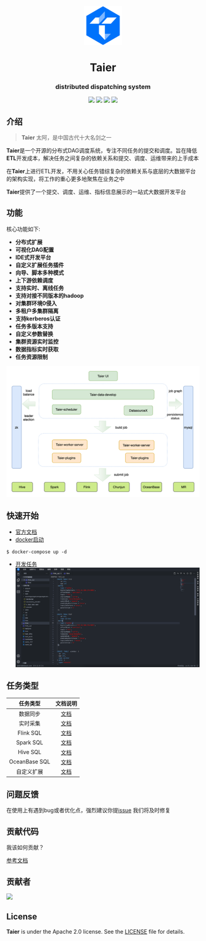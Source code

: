 <div align="center">
         <a href="https://dtstack.github.io/Taier/" target="_blank" rel="noopener noreferrer">
           <img src="website/static/img/logo.svg" width="20%" height="20%" alt="Taier Logo" />
        </a>
 <h1>Taier</h1>
 <h3>distributed dispatching system</h3>
</div>


<p align="center">
  <img src="https://img.shields.io/github/release/Dtstack/Taier.svg">
  <img src="https://img.shields.io/github/stars/Dtstack/Taier">
  <img src="https://img.shields.io/github/forks/Dtstack/Taier">
  <a href="https://www.apache.org/licenses/LICENSE-2.0.html">
   <img src="https://img.shields.io/badge/license-Apache%202-4EB1BA.svg"></a>
</p>

## 介绍
> **Taier**  太阿，是中国古代十大名剑之一

**Taier**是一个开源的分布式DAG调度系统，专注不同任务的提交和调度。旨在降低**ETL**开发成本，解决任务之间复杂的依赖关系和提交、调度、运维带来的上手成本  

在**Taier**上进行ETL开发，不用关心任务错综复杂的依赖关系与底层的大数据平台的架构实现，将工作的重心更多地聚焦在业务之中  

**Taier**提供了一个提交、调度、运维、指标信息展示的一站式大数据开发平台

## 功能
核心功能如下:
- **分布式扩展**
- **可视化DAG配置**
- **IDE式开发平台**
- **自定义扩展任务插件**
- **向导、脚本多种模式**
- **上下游依赖调度**
- **支持实时、离线任务**
- **支持对接不同版本的hadoop**
- **对集群环境0侵入**
- **多租户多集群隔离**
- **支持kerberos认证**
- **任务多版本支持**
- **自定义参数替换**
- **集群资源实时监控**
- **数据指标实时获取**
- **任务资源限制**

![architecture](/website/static/img/readme/taier-architecture.png)


## 快速开始
- [官方文档](https://dtstack.github.io/Taier/docs/guides/introduction)  
- [docker启动](https://dtstack.github.io/Taier/docs/quickstart/deploy/docker#2-%E4%BD%BF%E7%94%A8docker-compose)
```shell
$ docker-compose up -d
```
- [开发任务](https://dtstack.github.io/Taier/docs/quickstart/start)
![main](/website/static/img/readme/main.png)
## 任务类型

| 任务类型      | 文档说明 |
| :---:        |    :----:   |
| 数据同步      | [文档](https://dtstack.github.io/Taier/docs/functions/task/sync)|
| 实时采集      | [文档](https://dtstack.github.io/Taier/docs/functions/task/data-acquisition)     |
| Flink SQL   | [文档](https://dtstack.github.io/Taier/docs/functions/task/flink-sql)      |
| Spark SQL   | [文档](https://dtstack.github.io/Taier/docs/functions/task/spark-sql)     |
| Hive SQL   |[文档](https://dtstack.github.io/Taier/docs/functions/task/hive-sql)     |
| OceanBase SQL   |[文档](https://dtstack.github.io/Taier/docs/functions/task/oceanbase-sql)   |
| 自定义扩展   |[文档](https://dtstack.github.io/Taier/docs/expand/task)   |



## 问题反馈
在使用上有遇到bug或者优化点，强烈建议你提[issue](https://github.com/DTStack/Taier/issues/new/choose) 我们将及时修复

## 贡献代码
我该如何贡献？  

[参考文档](https://dtstack.github.io/Taier/docs/contributing)  

## 贡献者
<a href="https://github.com/Dtstack/Taier/graphs/contributors">
  <img src="https://contrib.rocks/image?repo=Dtstack/Taier" />
</a>


## License

**Taier** is under the Apache 2.0 license. See the [LICENSE](http://www.apache.org/licenses/LICENSE-2.0) file for
details.
